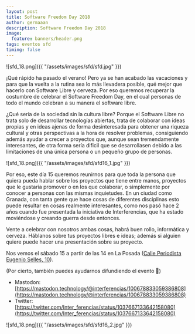 ```yaml
---
layout: post
title: Software Freedom Day 2018
author: germaaan
description: Software Freedom Day 2018
image:
  feature: banners/header.png
tags: eventos sfd
timing: false
---
```


![sfd_18.png]({{ "/assets/images/sfd/sfd.jpg" }})

¡Qué rápido ha pasado el verano! Pero ya se han acabado las vacaciones y para que la vuelta a la rutina sea lo más llevadera posible, qué mejor que hacerlo con Software Libre y cerveza. Por eso queremos recuperar la costumbre de celebrar el Software Freedom Day, en el cual personas de todo el mundo celebran a su manera el software libre.

¿Qué sería de la sociedad sin la cultura libre? Porque el Software Libre no trata solo de desarrollar tecnologías abiertas, trata de colaborar con ideas propias y en ideas ajenas de forma desinteresada para obtener una riqueza cultural y otras perspectivas a la hora de resolver problemas, consiguiendo además ayudar a crecer a proyectos que, aunque sean tremendamente interesantes, de otra forma sería dificil que se desarrollasen debido a las limitaciones de una única persona o un pequeño grupo de personas.

![sfd_18.png]({{ "/assets/images/sfd/sfd16_1.jpg" }})

Por eso, este día 15 queremos reunirnos para que toda la persona que quiera pueda hablar sobre los proyectos que tiene entre manos, proyectos que le gustaría promover o en los que colaborar, o simplemente por conocer a personas con las mismas inquietudes. En un ciudad como Granada, con tanta gente que hace cosas de diferentes disciplinas esto puede resultar en cosas realmente interesantes, como nos pasó hace 2 años cuando fue presentada la iniciativa de Interferencias, que ha estado moviéndose y creando guerra desde entonces.

Vente a celebrar con nosotros ambas cosas, habrá buen rollo, informática y cerveza. Háblanos sobre tus proyectos libres e ideas; además si alguien quiere puede hacer una presentación sobre su proyecto.

Nos vemos el sábado 15 a partir de las 14 en La Posada ([Calle Periodista Eugenio Selles, 10](https://www.openstreetmap.org/#map=19/37.19643/-3.62342)).

(Por cierto, también puedes ayudarnos difundiendo el evento 🌚)
- Mastodon: [https://mastodon.technology/@interferencias/100678833059386808](https://mastodon.technology/@interferencias/100678833059386808)
- Twitter: [https://twitter.com/Inter_ferencias/status/1037667133642158080](https://twitter.com/Inter_ferencias/status/1037667133642158080)

![sfd_18.png]({{ "/assets/images/sfd/sfd16_2.jpg" }})
